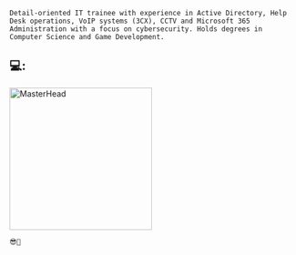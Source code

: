 ``` Detail-oriented IT trainee with experience in Active Directory, Help Desk operations, VoIP systems (3CX), CCTV and Microsoft 365 Administration with a focus on cybersecurity. Holds degrees in Computer Science and Game Development. ```

## 💻:

<a href="https://github.com/mateusdn">
  <img src="https://cdnb.artstation.com/p/assets/images/images/057/918/041/large/mateus-m-1.jpg?1673102532" alt="MasterHead" width="250">
</a>





`😎🤙`

